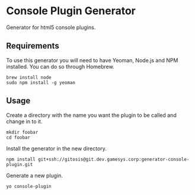 # Console Plugin Generator

Generator for html5 console plugins.

## Requirements
To use this generator you will need to have Yeoman, Node.js and NPM installed. You can do so through Homebrew.

	brew install node
	sudo npm install -g yeoman

## Usage

Create a directory with the name you want the plugin to be called and change in to it.

	mkdir foobar
	cd foobar

Install the generator in the new directory.

	npm install git+ssh://gitosis@git.dev.gamesys.corp:generator-console-plugin.git

Generate a new plugin.

	yo console-plugin